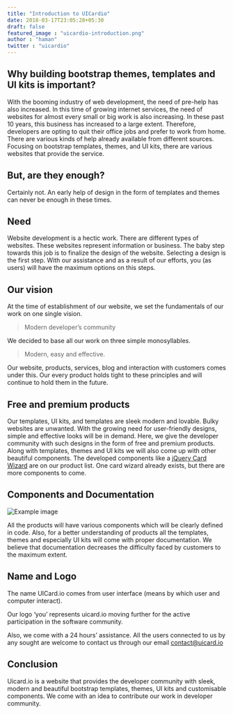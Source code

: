 ```yaml
---
title: "Introduction to UICardio"
date: 2018-03-17T23:05:28+05:30
draft: false
featured_image : "uicardio-introduction.png"
author : "haman"
twitter : "uicardio"
---
```


<h2>Why building bootstrap themes, templates and UI kits is important?</h2>

With the booming industry of web development, the need of pre-help has also increased. In
  this time of growing internet services, the need of websites for almost every small or big
  work is also increasing. In these past 10 years, this business has increased to a large extent.
  Therefore, developers are opting to quit their office jobs and prefer to work from home.
  There are various kinds of help already available from different sources. Focusing on
  bootstrap templates, themes, and UI kits, there are various websites that provide the service.

<h2>But, are they enough?</h2>

<p>Certainly not. An early help of design in the form of templates and themes can never be
  enough in these times.</p>

<h2>Need</h2>

<p>Website development is a hectic work. There are different types of websites. These websites
  represent information or business. The baby step towards this job is to finalize the design of
  the website. Selecting a design is the first step. With our assistance and as a result of our
  efforts, you (as users) will have the maximum options on this steps.</p>

<h2>Our vision</h2>

<p>At the time of establishment of our website, we set the fundamentals of our work on one
  single vision.</p>

<blockquote>Modern developer’s community</blockquote>

<p>We decided to base all our work on three simple monosyllables.</p>

<blockquote>Modern, easy and effective.</blockquote>

<p>Our website, products, services, blog and interaction with customers comes under this. Our
  every product holds tight to these principles and will continue to hold them in the future.</p>

<h2>Free and premium products</h2>

<p>Our templates, UI kits, and templates are sleek modern and lovable. Bulky websites are
  unwanted. With the growing need for user-friendly designs, simple and effective looks will
  be in demand. Here, we give the developer community with such designs in the form of free
  and premium products. Along with templates, themes and UI kits we will also come up with
  other beautiful components. The developed components like a <a target="_blank" href="https://uicard.io/products/jquery-card-wizard">jQuery Card Wizard</a> are on our product
  list. One card wizard already exists, but there are more components to come.</p>

<h2>Components and Documentation</h2>

![Example image](/blog/images/components-documentation.jpg)

<p>All the products will have various components which will be clearly defined in code. Also,
  for a better understanding of products all the templates, themes and especially UI kits will
  come with proper documentation. We believe that documentation decreases the difficulty
  faced by customers to the maximum extent.</p>

<h2>Name and Logo</h2>

<p>The name UICard.io comes from user interface (means by which user and computer interact).
  <p>Our logo ‘you’ represents uicard.io moving further for the active participation in the software
      community.</p>
  <p>
  Also, we come with a 24 hours’ assistance. All the users connected to us by any sought are
  welcome to contact us through our email <a href="mailto:contact@uicard.io">contact@uicard.io</a></p>

<h2>Conclusion</h2>

<p>Uicard.io is a website that provides the developer community with sleek, modern and
    beautiful bootstrap templates, themes, UI kits and customisable components. We come with
    an idea to contribute our work in developer community.</p>